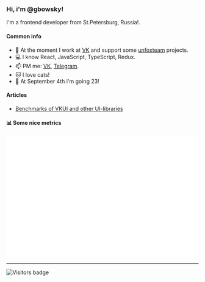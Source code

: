 ### Hi, i'm @gbowsky!
I'm a frontend developer from St.Petersburg, Russia!.
#### Common info 
- 📱  At the moment I work at [VK](https://github.com/VKCOM/) and support some [unfoxteam](https://unfox.team) projects.
- 💻  I know React, JavaScript, TypeScript, Redux.
- 📫  PM me: [VK](https://vk.com/ut), [Telegram](https://t.me/gbowsky).
- 🐱  I love cats!
- 🍕  At September 4th i'm going 23!
#### Articles
- [Benchmarks of VKUI and other UI-libraries](https://habr.com/ru/company/vk/blog/558996/)
#### 📊 Some nice metrics
![Metrics](https://github.com/gbowsky/gbowsky/blob/master/github-metrics.svg)

---

![Visitors badge](http://visitor-badge-reloaded.herokuapp.com/badge?page_id=gbowsky)
